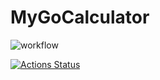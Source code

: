 # MyGoCalculator
![workflow](https://github.com/gabrielleeyj/MyGoCalculator/.github/workflows/testworkflow.yml/badge.svg)


[![Actions Status](https://github.com/gabrielleeyj/MyGoCalculator/workflows/README%20Info%20Update/badge.svg)](https://github.com/gabrielleeyj/MyGoCalculator/actions)
<!--START_SECTION:readme-info-->
<!--END_SECTION:readme-info-->

